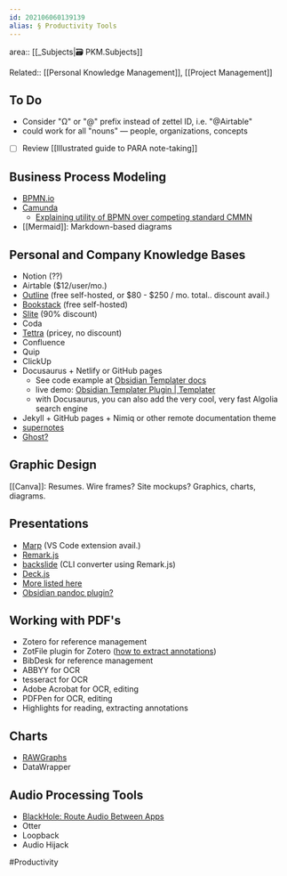 ```yaml
---
id: 202106060139139
alias: § Productivity Tools
---
```

area:: [[_Subjects|🗃 PKM.Subjects]]

Related:: [[Personal Knowledge Management]], [[Project Management]]

## To Do

  - Consider "Ω" or "@" prefix instead of zettel ID, i.e. "@Airtable"
  - could work for all "nouns" — people, organizations, concepts
- [ ] Review [[Illustrated guide to PARA note-taking]]

## Business Process Modeling

- [BPMN.io](https://bpmn.io/)
- [Camunda](https://camunda.com)
  - [Explaining utility of BPMN over competing standard CMMN](https://camunda.com/blog/2020/08/how-cmmn-never-lived-up-to-its-potential/)
- [[Mermaid]]: Markdown-based diagrams

## Personal and Company Knowledge Bases
- Notion (??)
- Airtable ($12/user/mo.)
- [Outline](https://www.getoutline.com/) (free self-hosted, or $80 - $250 / mo. total.. discount avail.)
- [Bookstack](https://www.bookstackapp.com) (free self-hosted)
- [Slite](https://slite.com/pricing) (90% discount)
- Coda
- [Tettra](https://tettra.com/pricing/) (pricey, no discount)
- Confluence
- Quip
- ClickUp
- Docusaurus + Netlify or GitHub pages
  - See code example at [Obsidian Templater docs](https://github.com/SilentVoid13/Templater/tree/master/docs)
  - live demo: [Obsidian Templater Plugin | Templater](https://silentvoid13.github.io/Templater/)
  - with Docusaurus, you can also add the very cool, very fast Algolia search engine
- Jekyll + GitHub pages + Nimiq or other remote documentation theme
- [supernotes](https://supernotes.app/pricing)
- [Ghost?](https://ghost.org/help/)

## Graphic Design

[[Canva]]: Resumes. Wire frames? Site mockups? Graphics, charts, diagrams.

## Presentations

- [Marp](https://marp.app) (VS Code extension avail.)
- [Remark.js](https://github.com/gnab/remark)
- [backslide](https://github.com/sinedied/backslide) (CLI converter using Remark.js)
- [Deck.js](https://github.com/deckjs/deck)
- [More listed here](https://gist.github.com/johnloy/27dd124ad40e210e91c70dd1c24ac8c8)
- [Obsidian pandoc plugin?](https://github.com/OliverBalfour/obsidian-pandoc)

## Working with PDF's

- Zotero for reference management
- ZotFile plugin for Zotero ([how to extract annotations](https://youtu.be/XbGJH08ZfCs?t=2649))
- BibDesk for reference management
- ABBYY for OCR
- tesseract for OCR
- Adobe Acrobat for OCR, editing
- PDFPen for OCR, editing
- Highlights for reading, extracting annotations

## Charts

- [RAWGraphs](https://rawgraphs.io)
- DataWrapper

## Audio Processing Tools

- [BlackHole: Route Audio Between Apps](https://existential.audio/blackhole/)
- Otter
- Loopback
- Audio Hijack


#Productivity 